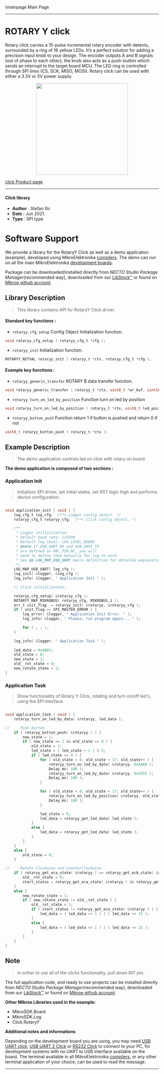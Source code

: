 \mainpage Main Page

---
# ROTARY Y click

Rotary click carries a 15-pulse incremental rotary encoder with detents, surrounded by a ring of 16 yellow LEDs. It’s a perfect solution for adding a precision input knob to your design. The encoder outputs A and B signals (out of phase to each other); the knob also acts as a push-button which sends an interrupt to the target board MCU. The LED ring is controlled through SPI lines (CS, SCK, MISO, MOSI). Rotary click can be used with either a 3.3V or 5V power supply.

<p align="center">
  <img src="https://download.mikroe.com/images/click_for_ide/rotaryy_click.png" height=300px>
</p>

[click Product page](https://www.mikroe.com/rotary-y-click)

---


#### Click library

- **Author**        : Stefan Ilic
- **Date**          : Jun 2021.
- **Type**          : SPI type


# Software Support

We provide a library for the RotaryY Click
as well as a demo application (example), developed using MikroElektronika
[compilers](https://www.mikroe.com/necto-studio).
The demo can run on all the main MikroElektronika [development boards](https://www.mikroe.com/development-boards).

Package can be downloaded/installed directly from *NECTO Studio Package Manager*(recommended way), downloaded from our [LibStock&trade;](https://libstock.mikroe.com) or found on [Mikroe github account](https://github.com/MikroElektronika/mikrosdk_click_v2/tree/master/clicks).

## Library Description

> This library contains API for RotaryY Click driver.

#### Standard key functions :

- `rotaryy_cfg_setup` Config Object Initialization function.
```c
void rotaryy_cfg_setup ( rotaryy_cfg_t *cfg );
```

- `rotaryy_init` Initialization function.
```c
ROTARYY_RETVAL rotaryy_init ( rotaryy_t *ctx, rotaryy_cfg_t *cfg );
```

#### Example key functions :

- `rotaryy_generic_transfer` ROTARY B data transfer function.
```c
void rotaryy_generic_transfer ( rotaryy_t *ctx, uint8_t *wr_buf, uint16_t wr_len, uint8_t *rd_buf, uint16_t rd_len );
```

- `rotaryy_turn_on_led_by_position` Function turn on led by position
```c
void rotaryy_turn_on_led_by_position ( rotaryy_t *ctx, uint8_t led_position );
```

- `rotaryy_button_push` Function return 1 if button is pushed and return 0 if not
```c
uint8_t rotaryy_button_push ( rotaryy_t *ctx );
```

## Example Description

> The demo application controls led on click with rotary on board.

**The demo application is composed of two sections :**

### Application Init

> Initializes SPI driver, set initial states, set RST logic high and performs device configuration.

```c

void application_init ( void ) {
    log_cfg_t log_cfg;  /**< Logger config object. */
    rotaryy_cfg_t rotaryy_cfg;  /**< Click config object. */

    /** 
     * Logger initialization.
     * Default baud rate: 115200
     * Default log level: LOG_LEVEL_DEBUG
     * @note If USB_UART_RX and USB_UART_TX 
     * are defined as HAL_PIN_NC, you will 
     * need to define them manually for log to work. 
     * See @b LOG_MAP_USB_UART macro definition for detailed explanation.
     */
    LOG_MAP_USB_UART( log_cfg );
    log_init( &logger, &log_cfg );
    log_info( &logger, " Application Init " );

    // Click initialization.

    rotaryy_cfg_setup( &rotaryy_cfg );
    ROTARYY_MAP_MIKROBUS( rotaryy_cfg, MIKROBUS_1 );
    err_t init_flag  = rotaryy_init( &rotaryy, &rotaryy_cfg );
    if ( init_flag == SPI_MASTER_ERROR ) {
        log_error( &logger, " Application Init Error. " );
        log_info( &logger, " Please, run program again... " );

        for ( ; ; );
    }

    log_info( &logger, " Application Task " );
    
    led_data = 0x0001;
    old_state = 0;
    new_state = 1;
    old__rot_state = 0;
    new_rotate_state = 1;
}

```

### Application Task

> Show functionality of Rotary Y Click, rotating and turn on/off led's, using the SPI interface.

```c

void application_task ( void ) {
    rotaryy_turn_on_led_by_data( &rotaryy, led_data );

//     Push button
    if ( rotaryy_button_push( &rotaryy ) ) {
        new_state = 1;
        if ( new_state == 1 && old_state == 0 ) {
            old_state = 1;
            led_state = ( led_state + 1 ) % 5;
            if ( led_state == 4 ) {
                for ( old_state = 0; old_state < 17; old_state++ ) {
                    rotaryy_turn_on_led_by_data( &rotaryy, 0xAAAA );
                    Delay_ms( 100 );
                    rotaryy_turn_on_led_by_data( &rotaryy, 0x5555 );
                    Delay_ms( 100 );
                }

                for ( old_state = 0; old_state < 17; old_state++ ) {
                    rotaryy_turn_on_led_by_position( &rotaryy, old_state );
                    Delay_ms( 100 );
                }

                led_state = 0;
                led_data = rotaryy_get_led_data( led_state );
            }
            else {
                led_data = rotaryy_get_led_data( led_state );
            }
        }
    }
    else {
        old_state = 0;
    }

//     Rotate Clockwise and CounterClockwise
    if ( rotaryy_get_eca_state( &rotaryy ) == rotaryy_get_ecb_state( &rotaryy ) ) {
        old__rot_state = 0;
        start_status = rotaryy_get_eca_state( &rotaryy ) && rotaryy_get_ecb_state( &rotaryy );
    }
    else {
        new_rotate_state = 1;
        if ( new_rotate_state != old__rot_state ) {
            old__rot_state = 1;
            if ( start_status != rotaryy_get_eca_state( &rotaryy ) ) {
                led_data = ( led_data << 1 ) | ( led_data >> 15 );
            }
            else {
                led_data = ( led_data >> 1 ) | ( led_data << 15 );
            }
        }
    }
}

```

## Note

> In orther to use all of the clicks functionality, pull down INT pin.

The full application code, and ready to use projects can be installed directly from *NECTO Studio Package Manager*(recommended way), downloaded from our [LibStock&trade;](https://libstock.mikroe.com) or found on [Mikroe github account](https://github.com/MikroElektronika/mikrosdk_click_v2/tree/master/clicks).

**Other Mikroe Libraries used in the example:**

- MikroSDK.Board
- MikroSDK.Log
- Click.RotaryY

**Additional notes and informations**

Depending on the development board you are using, you may need
[USB UART click](http://shop.mikroe.com/usb-uart-click),
[USB UART 2 Click](http://shop.mikroe.com/usb-uart-2-click) or
[RS232 Click](http://shop.mikroe.com/rs232-click) to connect to your PC, for
development systems with no UART to USB interface available on the board. The
terminal available in all MikroElektronika
[compilers](http://shop.mikroe.com/compilers), or any other terminal application
of your choice, can be used to read the message.

---
